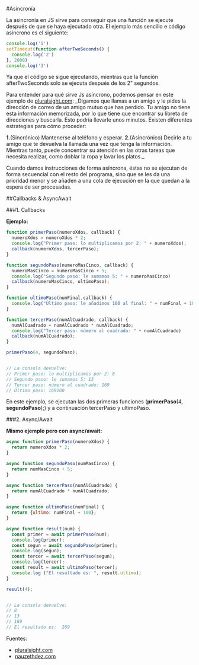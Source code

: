 #Asincronía

La asincronía en JS sirve para conseguir que una función se ejecute después de que se haya ejecutado otra. El ejemplo más sencillo e código asíncrono es el siguiente:

```javascript
console.log('1')
setTimeout(function afterTwoSeconds() {
  console.log('2')
}, 2000)
console.log('3')
```
Ya que el código se sigue ejecutando, mientras que  la función afterTwoSeconds solo se ejecuta después de los 2" segundos.

Para entender para qué sirve Js asíncrono, podemos pensar en este ejemplo de [pluralsight.com](http://pluralsight.com):
_Digamos que llamas a un amigo y le pides la dirección de correo de un amigo mutuo que has perdido. Tu amigo no tiene esta información memorizada, por lo que tiene que encontrar su libreta de direcciones y buscarla. Esto podría llevarle unos minutos. Existen diferentes estrategias para cómo proceder:

**1.**(Sincrónico) Mantenerse al teléfono y esperar.
**2.**(Asincrónico) Decirle a tu amigo que te devuelva la llamada una vez que tenga la información. Mientras tanto, puede concentrar su atención en las otras tareas que necesita realizar, como doblar la ropa y lavar los platos._

Cuando damos instrucciones de forma asíncrona, éstas no se ejecutan de forma secuencial con el resto del programa, sino que se les da una prioridad menor y se añaden a una cola de ejecución en la que quedan a la espera de ser procesadas.





##Callbacks & AsyncAwait

###1. Callbacks

**Ejemplo:**
```javascript
function primerPaso(numeroXdos, callback) {
  numeroXdos = numeroXdos * 2;
  console.log("Primer paso: lo multiplicamos por 2: " + numeroXdos);
  callback(numeroXdos, tercerPaso);
}

function segundoPaso(numeroMasCinco, callback) {
  numeroMasCinco = numeroMasCinco + 5;
  console.log("Segundo paso: le sumamos 5: " + numeroMasCinco)
  callback(numeroMasCinco, ultimoPaso);
}

function ultimoPaso(numFinal,callback) {
  console.log("Último paso: le añadimos 100 al final: " + numFinal + 100)
}

function tercerPaso(numAlCuadrado, callback) {
  numAlCuadrado = numAlCuadrado * numAlCuadrado;
  console.log("Tercer paso: número al cuadrado: " + numAlCuadrado)
  callback(numAlCuadrado);
}

primerPaso(4, segundoPaso);


// La consola devuelve:
// Primer paso: lo multiplicamos por 2: 8
// Segundo paso: le sumamos 5: 13
// Tercer paso: número al cuadrado: 169
// Último paso: 169100
```

En este ejemplo, se ejecutan las dos primeras funciones (**primerPaso**(4, **segundoPaso**);) y a continuación tercerPaso y ultimoPaso.



###2. Async/Await

**Mismo ejemplo pero con async/await:**
```javascript
async function primerPaso(numeroXdos) {
  return numeroXdos * 2;
}

async function segundoPaso(numMasCinco) {
  return numMasCinco + 5;
}

async function tercerPaso(numAlCuadrado) {
  return numAlCuadrado * numAlCuadrado;
}

async function ultimoPaso(numFinal) {
  return {ultimo: numFinal + 100};
}

async function result(num) {
  const primer = await primerPaso(num);
  console.log(primer);
  const segun = await segundoPaso(primer);
  console.log(segun);
  const tercer = await tercerPaso(segun);
  console.log(tercer);
  const result = await ultimoPaso(tercer);
  console.log ("El resultado es: ", result.ultimo);
}

result(4);


// La consola devuelve:
// 8
// 13
// 169
// El resultado es:  269
```




Fuentes: 
* [pluralsight.com](http://pluralsight.com)
* [nauzethdez.com](https://www.nauzethdez.com/js-9-programacion-asincrona/)



